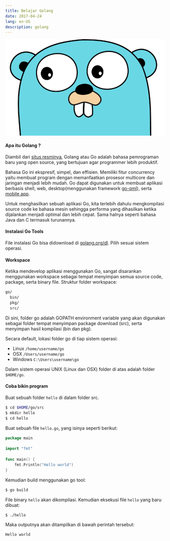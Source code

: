 ```yaml
---
title: Belajar Golang
date: 2017-04-24
lang: en-US
description: golang
---
```


![gopher](./gopher.png)

#### Apa itu Golang ?

Diambil dari [situs resminya](https://golang.org/doc), Golang atau Go adalah bahasa pemrograman baru yang open source, yang bertujuan agar programmer lebih produktif.

Bahasa Go ini ekspresif, simpel, dan effisien. Memiliki fitur concurrency yaitu membuat program dengan memanfaatkan prosesor multicore dan jaringan menjadi lebih mudah. Go dapat digunakan untuk membuat aplikasi berbasis shell, web, desktop(menggunakan framework [go-qml](https://github.com/go-qml/qml)), serta [mobile app](https://github.com/golang/mobile).

Untuk menghasilkan sebuah aplikasi Go, kita terlebih dahulu mengkompilasi source code ke bahasa mesin sehingga performa yang dihasilkan ketika dijalankan menjadi optimal dan lebih cepat. Sama halnya seperti bahasa Java dan C termasuk turunannya.

#### Instalasi Go Tools

File instalasi Go bisa didownload di [golang.org/dl](https://golang.org/dl). Pilih sesuai sistem operasi.

#### Workspace

Ketika mendevelop aplikasi menggunakan Go, sangat disarankan menggunakan workspace sebagai tempat menyimpan semua source code, package, serta binary file. Struktur folder workspace:

```bash
go/
  bin/
  pkg/
  src/
```

Di sini, folder go adalah GOPATH environment variable yang akan digunakan sebagai folder tempat menyimpan package download (src), serta menyimpan hasil kompilasi (bin dan pkg).

Secara default, lokasi folder go di tiap sistem operasi:

- Linux `/home/username/go`
- OSX `/Users/username/go`
- Windows `C:\Users\username\go`

Dalam sistem operasi UNIX (Linux dan OSX) folder di atas adalah folder `$HOME/go`.

#### Coba bikin program

Buat sebuah folder `hello` di dalam folder src.

```bash
$ cd $HOME/go/src
$ mkdir hello
$ cd hello
```

Buat sebuah file `hello.go`, yang isinya seperti berikut:

```go
package main

import "fmt"

func main() {
    fmt.Println("Hello world")
}
```

Kemudian build menggunakan go tool:

```bash
$ go build
```

File binary `hello` akan dikompilasi.
Kemudian eksekusi file `hello` yang baru dibuat:

```bash
$ ./hello
```

Maka outputnya akan ditampilkan di bawah perintah tersebut:

```bash
Hello world
```
